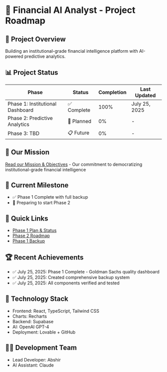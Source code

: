 # 🏦 Financial AI Analyst - Project Roadmap

## 🚀 Project Overview
Building an institutional-grade financial intelligence platform with AI-powered predictive analytics.

## 📊 Project Status

| Phase | Status | Completion | Last Updated |
|-------|--------|------------|--------------|
| Phase 1: Institutional Dashboard | ✅ Complete | 100% | July 25, 2025 |
| Phase 2: Predictive Analytics | 🔄 Planned | 0% | - |
| Phase 3: TBD | 📋 Future | 0% | - |

## 🎯 Our Mission
[Read our Mission & Objectives](./MISSION_AND_OBJECTIVES.md) - Our commitment to democratizing institutional-grade financial intelligence

## 🎯 Current Milestone
- ✅ Phase 1 Complete with full backup
- 🔄 Preparing to start Phase 2

## 📁 Quick Links
- [Phase 1 Plan & Status](./PHASE1_PLAN.md)
- [Phase 2 Roadmap](./PHASE2_PLAN.md)
- [Phase 1 Backup](/PHASE1_BACKUP/)

## 🏆 Recent Achievements
- ✅ July 25, 2025: Phase 1 Complete - Goldman Sachs quality dashboard
- ✅ July 25, 2025: Created comprehensive backup system
- ✅ July 25, 2025: All components verified and tested

## 💼 Technology Stack
- Frontend: React, TypeScript, Tailwind CSS
- Charts: Recharts
- Backend: Supabase
- AI: OpenAI GPT-4
- Deployment: Lovable + GitHub

## 👨‍💻 Development Team
- Lead Developer: Abshir
- AI Assistant: Claude